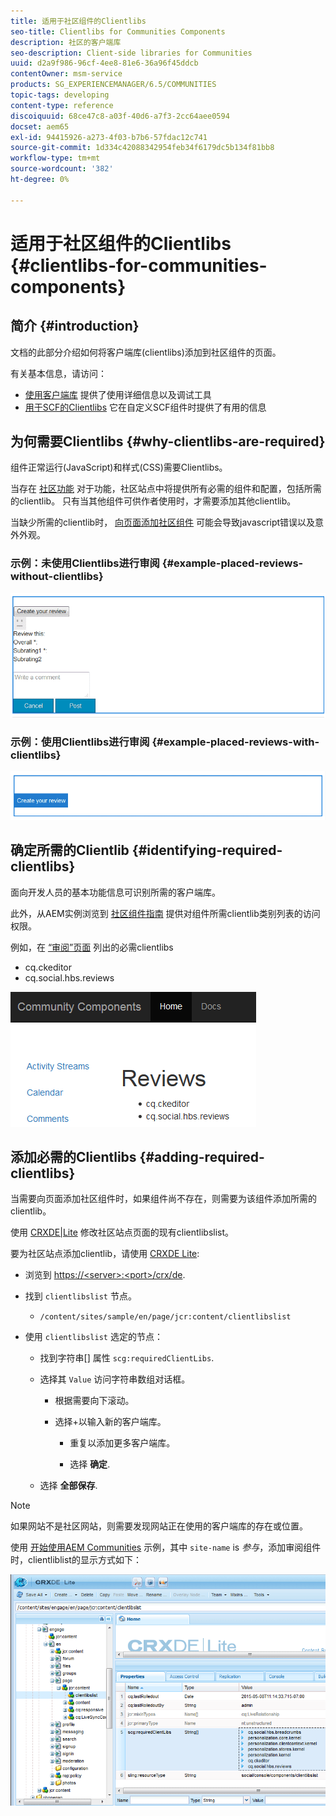 ```yaml
---
title: 适用于社区组件的Clientlibs
seo-title: Clientlibs for Communities Components
description: 社区的客户端库
seo-description: Client-side libraries for Communities
uuid: d2a9f986-96cf-4ee8-81e6-36a96f45ddcb
contentOwner: msm-service
products: SG_EXPERIENCEMANAGER/6.5/COMMUNITIES
topic-tags: developing
content-type: reference
discoiquuid: 68ce47c8-a03f-40d6-a7f3-2cc64aee0594
docset: aem65
exl-id: 94415926-a273-4f03-b7b6-57fdac12c741
source-git-commit: 1d334c42088342954feb34f6179dc5b134f81bb8
workflow-type: tm+mt
source-wordcount: '382'
ht-degree: 0%

---
```


# 适用于社区组件的Clientlibs {#clientlibs-for-communities-components}

## 简介 {#introduction}

文档的此部分介绍如何将客户端库(clientlibs)添加到社区组件的页面。

有关基本信息，请访问：

* [使用客户端库](/help/sites-developing/clientlibs.md) 提供了使用详细信息以及调试工具
* [用于SCF的Clientlibs](/help/communities/client-customize.md#clientlibs) 它在自定义SCF组件时提供了有用的信息


## 为何需要Clientlibs {#why-clientlibs-are-required}

组件正常运行(JavaScript)和样式(CSS)需要Clientlibs。

当存在 [社区功能](/help/communities/functions.md) 对于功能，社区站点中将提供所有必需的组件和配置，包括所需的clientlib。 只有当其他组件可供作者使用时，才需要添加其他clientlib。

当缺少所需的clientlib时， [向页面添加社区组件](/help/communities/author-communities.md) 可能会导致javascript错误以及意外外观。

### 示例：未使用Clientlibs进行审阅 {#example-placed-reviews-without-clientlibs}

![置入审阅](assets/placed-reviews.png)

### 示例：使用Clientlibs进行审阅 {#example-placed-reviews-with-clientlibs}

![reviews-clientlibs](assets/reviews-clientlibs.png)

## 确定所需的Clientlib {#identifying-required-clientlibs}

面向开发人员的基本功能信息可识别所需的客户端库。

此外，从AEM实例浏览到 [社区组件指南](/help/communities/components-guide.md) 提供对组件所需clientlib类别列表的访问权限。

例如，在 [“审阅”页面](https://localhost:4502/content/community-components/en/reviews.html) 列出的必需clientlibs

* cq.ckeditor
* cq.social.hbs.reviews

![clientlibs reviews](assets/clientlibs-reviews.png)

## 添加必需的Clientlibs {#adding-required-clientlibs}

当需要向页面添加社区组件时，如果组件尚不存在，则需要为该组件添加所需的clientlib。

使用 [CRXDE|Lite](#using-crxde-lite) 修改社区站点页面的现有clientlibslist。

要为社区站点添加clientlib，请使用 [CRXDE Lite](/help/sites-developing/developing-with-crxde-lite.md):

* 浏览到 [https://&lt;server>:&lt;port>/crx/de](https://localhost:4502/crx/de).
* 找到 `clientlibslist` 节点。

   * `/content/sites/sample/en/page/jcr:content/clientlibslist`

* 使用 `clientlibslist` 选定的节点：

   * 找到字符串[] 属性 `scg:requiredClientLibs`.
   * 选择其 `Value` 访问字符串数组对话框。

      * 根据需要向下滚动。
      * 选择+以输入新的客户端库。

         * 重复以添加更多客户端库。

         * 选择 **确定**.
   * 选择 **全部保存**.


>[!NOTE]
>
>如果网站不是社区网站，则需要发现网站正在使用的客户端库的存在或位置。

使用 [开始使用AEM Communities](/help/communities/getting-started.md) 示例，其中 `site-name` is *参与*，添加审阅组件时，clientliblist的显示方式如下：

![审阅组件](assets/review-component.png)
